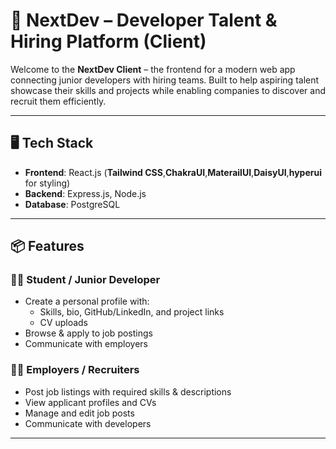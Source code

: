 # 🚀 NextDev – Developer Talent & Hiring Platform (Client)

Welcome to the **NextDev Client** – the frontend for a modern web app connecting junior developers with hiring teams. Built to help aspiring talent showcase their skills and projects while enabling companies to discover and recruit them efficiently.


---

## 🖥️ Tech Stack
- **Frontend**: React.js (**Tailwind CSS**,**ChakraUI**,**MaterailUI**,**DaisyUI**,**hyperui** for styling)
- **Backend**: Express.js, Node.js
- **Database**: PostgreSQL


---


## 📦 Features

### 👨‍🎓 Student / Junior Developer
- Create a personal profile with:
  - Skills, bio, GitHub/LinkedIn, and project links
  - CV uploads
- Browse & apply to job postings
- Communicate with employers

### 🧑‍💼 Employers / Recruiters
- Post job listings with required skills & descriptions
- View applicant profiles and CVs
- Manage and edit job posts
- Communicate with developers

---